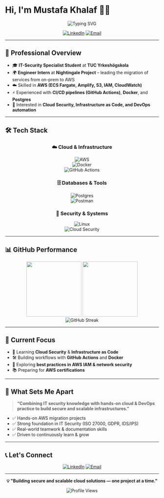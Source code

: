 # Hi, I'm Mustafa Khalaf 👨‍💻  

<div align="center">
  <img src="https://readme-typing-svg.herokuapp.com?font=Fira+Code&size=22&pause=1000&color=00D4AA&center=true&vCenter=true&width=800&lines=Cloud+%26+DevOps+Engineer+Intern;IT+Security+Specialist+Student;AWS+%7C+Docker+%7C+CI/CD+%7C+Postgres;Passionate+about+Cloud+Security;Open+to+Exciting+Opportunities" alt="Typing SVG" />
</div>  

<div align="center">
  
[![LinkedIn](https://img.shields.io/badge/LinkedIn-0077B5?style=for-the-badge&logo=linkedin&logoColor=white)](https://www.linkedin.com/in/mustkhalaf)
[![Email](https://img.shields.io/badge/Email-D14836?style=for-the-badge&logo=gmail&logoColor=white)](mailto:mustkhalaf@gmail.com)

</div>  

---

## 🚀 **Professional Overview**  

- 🎓 **IT-Security Specialist Student** at **TUC Yrkeshögskola**  
- 🌍 **Engineer Intern** at **Nightingale Project** – leading the migration of services from on-prem to AWS  
- ☁️ Skilled in **AWS (ECS Fargate, Amplify, S3, IAM, CloudWatch)**  
- ⚡ Experienced with **CI/CD pipelines (GitHub Actions)**, **Docker**, and **Postgres**  
- 🔐 Interested in **Cloud Security, Infrastructure as Code, and DevOps automation**  

---

## 🛠️ **Tech Stack**  

<div align="center">

### ☁️ Cloud & Infrastructure  
![AWS](https://img.shields.io/badge/AWS-232F3E?style=for-the-badge&logo=amazon-aws&logoColor=white)  
![Docker](https://img.shields.io/badge/Docker-2496ED?style=for-the-badge&logo=docker&logoColor=white)  
![GitHub Actions](https://img.shields.io/badge/GitHub%20Actions-2088FF?style=for-the-badge&logo=github-actions&logoColor=white)  

### 🗄️ Databases & Tools  
![Postgres](https://img.shields.io/badge/Postgres-336791?style=for-the-badge&logo=postgresql&logoColor=white)  
![Postman](https://img.shields.io/badge/Postman-FF6C37?style=for-the-badge&logo=postman&logoColor=white)  

### 🔐 Security & Systems  
![Linux](https://img.shields.io/badge/Linux-FCC624?style=for-the-badge&logo=linux&logoColor=black)  
![Cloud Security](https://img.shields.io/badge/Cloud_Security-2F8D46?style=for-the-badge&logo=datadog&logoColor=white)  

</div>  

---

## 📊 GitHub Performance  

<div align="center">
  <img height="180em" src="https://github-readme-stats.vercel.app/api?username=mustkhalaf-hub&show_icons=true&theme=tokyonight&include_all_commits=true&count_private=true&border_radius=10"/>
  <img height="180em" src="https://github-readme-stats.vercel.app/api/top-langs/?username=mustkhalaf-hub&layout=compact&langs_count=8&theme=tokyonight&border_radius=10"/>
</div>  

<div align="center">
  <img src="https://github-readme-streak-stats.herokuapp.com/?user=mustkhalaf-hub&theme=tokyonight&border_radius=10" alt="GitHub Streak" />
</div>  


---

## 🎯 **Current Focus**  

- 🚀 Learning **Cloud Security** & **Infrastructure as Code**  
- 🛠️ Building workflows with **GitHub Actions** and **Docker**  
- 🔐 Exploring **best practices in AWS IAM & network security**  
- 📚 Preparing for **AWS certifications**  

---

## 🌟 **What Sets Me Apart**  

> **“Combining IT security knowledge with hands-on cloud & DevOps practice to build secure and scalable infrastructures.”**  

- ✅ Hands-on AWS migration projects  
- ✅ Strong foundation in IT Security (ISO 27000, GDPR, IDS/IPS)  
- ✅ Real-world teamwork & documentation skills  
- ✅ Driven to continuously learn & grow  

---

## 📞 **Let's Connect**  

<div align="center">

[![LinkedIn](https://img.shields.io/badge/LinkedIn-Professional_Profile-0077B5?style=for-the-badge&logo=linkedin&logoColor=white)](https://www.linkedin.com/in/mustkhalaf)
[![Email](https://img.shields.io/badge/Email-Let's_Discuss-D14836?style=for-the-badge&logo=gmail&logoColor=white)](mailto:mustkhalaf@gmail.com)

</div>  

---

<div align="center">

**💡 "Building secure and scalable cloud solutions — one project at a time."**  

<img src="https://komarev.com/ghpvc/?username=mustkhalaf-hub&label=Profile%20Views&color=brightgreen&style=for-the-badge" alt="Profile Views" />  

</div>  
